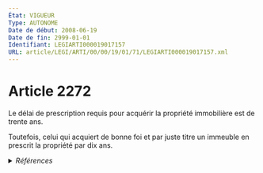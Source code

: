 ```yaml
---
État: VIGUEUR
Type: AUTONOME
Date de début: 2008-06-19
Date de fin: 2999-01-01
Identifiant: LEGIARTI000019017157
URL: article/LEGI/ARTI/00/00/19/01/71/LEGIARTI000019017157.xml
---
```


<h1>Article 2272</h1>

Le délai de prescription requis pour acquérir la propriété immobilière est de
trente ans.<br />

Toutefois, celui qui acquiert de bonne foi et par juste titre un immeuble en
prescrit la propriété par dix ans.


<details>
  <summary><em>Références</em></summary>

  <h2>Articles faisant référence à l'article</h2>
  
  <ul>
    <li>
      <a href="https://legal.tricoteuses.fr//redirection/LEGIARTI000019014275?vers=git&vers=legifrance">LOI n° 2008-561 du 17 juin 2008 portant réforme de la prescription en matière civile - article 2 ENTIEREMENT_MODIF</a> MODIFIE source
    </li>
  </ul>
  
  <h2>Références faites par l'article</h2>
  
  <ul>
    <li>
      1996-07-05 CITATION cible <a href="https://legal.tricoteuses.fr//redirection/LEGIARTI000006302139?vers=git&vers=legifrance">Loi n° 96-609 du 5 juillet 1996 portant dispositions diverses relatives à l'outre-mer - article 10 AUTONOME VIGUEUR, en vigueur depuis le 1996-07-09</a>
    </li>
    <li>
      2008-06-17 MODIFIE cible <a href="https://legal.tricoteuses.fr//redirection/LEGIARTI000019014275?vers=git&vers=legifrance">LOI n° 2008-561 du 17 juin 2008 portant réforme de la prescription en matière civile - article 2 ENTIEREMENT_MODIF</a>
    </li>
    <li>
      2017-12-28 CITATION cible <a href="https://legal.tricoteuses.fr//redirection/LEGIARTI000036409170?vers=git&vers=legifrance">Décret n° 2017-1802 du 28 décembre 2017 relatif à l'acte de notoriété portant sur un immeuble situé en Corse, en Guadeloupe, en Guyane, en Martinique, à La Réunion, à Mayotte ou à Saint-Martin - article 1 AUTONOME VIGUEUR, en vigueur depuis le 2018-01-01</a>
    </li>
    <li>
      2017-12-28 CITATION cible <a href="https://legal.tricoteuses.fr//redirection/LEGIARTI000036409172?vers=git&vers=legifrance">Décret n° 2017-1802 du 28 décembre 2017 relatif à l'acte de notoriété portant sur un immeuble situé en Corse, en Guadeloupe, en Guyane, en Martinique, à La Réunion, à Mayotte ou à Saint-Martin - article 2 AUTONOME VIGUEUR, en vigueur depuis le 2018-01-01</a>
    </li>
    <li>
      2024-04-09 CITATION cible <a href="https://legal.tricoteuses.fr//redirection/LEGIARTI000049394311?vers=git&vers=legifrance">LOI n° 2024-322 du 9 avril 2024 visant à l'accélération et à la simplification de la rénovation de l'habitat dégradé et des grandes opérations d'aménagement - article 51 PARTIELLEMENT_MODIF VIGUEUR, en vigueur depuis le 2024-04-11</a>
    </li>
  </ul>
</details>
